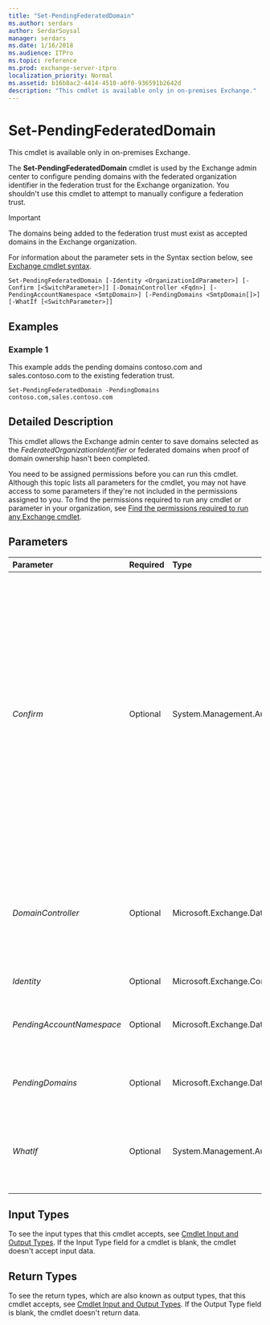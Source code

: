 ```yaml
---
title: "Set-PendingFederatedDomain"
ms.author: serdars
author: SerdarSoysal
manager: serdars
ms.date: 1/16/2018
ms.audience: ITPro
ms.topic: reference
ms.prod: exchange-server-itpro
localization_priority: Normal
ms.assetid: b16b8ac2-4414-4510-a0f0-936591b2642d
description: "This cmdlet is available only in on-premises Exchange."
---
```


# Set-PendingFederatedDomain

This cmdlet is available only in on-premises Exchange. 
  
The **Set-PendingFederatedDomain** cmdlet is used by the Exchange admin center to configure pending domains with the federated organization identifier in the federation trust for the Exchange organization. You shouldn't use this cmdlet to attempt to manually configure a federation trust.
  
> [!IMPORTANT]
> The domains being added to the federation trust must exist as accepted domains in the Exchange organization. 
  
For information about the parameter sets in the Syntax section below, see [Exchange cmdlet syntax](https://technet.microsoft.com/library/bb123552.aspx). 
  
```
Set-PendingFederatedDomain [-Identity <OrganizationIdParameter>] [-Confirm [<SwitchParameter>]] [-DomainController <Fqdn>] [-PendingAccountNamespace <SmtpDomain>] [-PendingDomains <SmtpDomain[]>] [-WhatIf [<SwitchParameter>]]

```

## Examples
<a name="Examples"> </a>

### Example 1

This example adds the pending domains contoso.com and sales.contoso.com to the existing federation trust.
  
```
Set-PendingFederatedDomain -PendingDomains contoso.com,sales.contoso.com
```

## Detailed Description
<a name="DetailedDescription"> </a>

This cmdlet allows the Exchange admin center to save domains selected as the _FederatedOrganizationIdentifier_ or federated domains when proof of domain ownership hasn't been completed.
  
You need to be assigned permissions before you can run this cmdlet. Although this topic lists all parameters for the cmdlet, you may not have access to some parameters if they're not included in the permissions assigned to you. To find the permissions required to run any cmdlet or parameter in your organization, see [Find the permissions required to run any Exchange cmdlet](https://technet.microsoft.com/library/mt432940.aspx).
  
## Parameters
<a name="DetailedDescription"> </a>

|**Parameter**|**Required**|**Type**|**Description**|
|:-----|:-----|:-----|:-----|
| _Confirm_ <br/> |Optional  <br/> |System.Management.Automation.SwitchParameter  <br/> | The _Confirm_ switch specifies whether to show or hide the confirmation prompt. How this switch affects the cmdlet depends on if the cmdlet requires confirmation before proceeding. <br/>  Destructive cmdlets (for example, **Remove-\*** cmdlets) have a built-in pause that forces you to acknowledge the command before proceeding. For these cmdlets, you can skip the confirmation prompt by using this exact syntax: `-Confirm:$false`.  <br/>  Most other cmdlets (for example, **New-\*** and **Set-\*** cmdlets) don't have a built-in pause. For these cmdlets, specifying the _Confirm_ switch without a value introduces a pause that forces you acknowledge the command before proceeding. <br/> |
| _DomainController_ <br/> |Optional  <br/> |Microsoft.Exchange.Data.Fqdn  <br/> |The _DomainController_ parameter specifies the domain controller that's used by this cmdlet to read data from or write data to Active Directory. You identify the domain controller by its fully qualified domain name (FQDN). For example, `dc01.contoso.com`.  <br/> |
| _Identity_ <br/> |Optional  <br/> |Microsoft.Exchange.Configuration.Tasks.OrganizationIdParameter  <br/> |This parameter is reserved for internal Microsoft use.  <br/> |
| _PendingAccountNamespace_ <br/> |Optional  <br/> |Microsoft.Exchange.Data.SmtpDomain  <br/> |The _PendingAccountNamespace_ parameter specifies the pending domain that's used as the account namespace for the federation trust. <br/> |
| _PendingDomains_ <br/> |Optional  <br/> |Microsoft.Exchange.Data.SmtpDomain[]  <br/> |The _PendingDomains_ parameter specifies the pending federated domains that are configured for the federation trust. <br/> |
| _WhatIf_ <br/> |Optional  <br/> |System.Management.Automation.SwitchParameter  <br/> |The _WhatIf_ switch simulates the actions of the command. You can use this switch to view the changes that would occur without actually applying those changes. You don't need to specify a value with this switch. <br/> |
   
## Input Types
<a name="InputTypes"> </a>

To see the input types that this cmdlet accepts, see [Cmdlet Input and Output Types](http://go.microsoft.com/fwlink/p/?linkId=616387). If the Input Type field for a cmdlet is blank, the cmdlet doesn't accept input data. 
  
## Return Types
<a name="ReturnTypes"> </a>

To see the return types, which are also known as output types, that this cmdlet accepts, see [Cmdlet Input and Output Types](http://go.microsoft.com/fwlink/p/?linkId=616387). If the Output Type field is blank, the cmdlet doesn't return data. 
  

